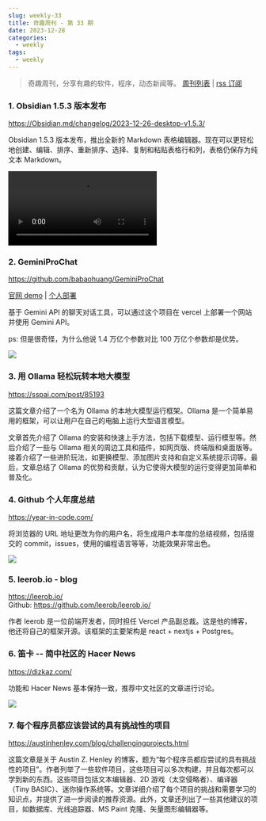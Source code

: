 ```yaml
---
slug: weekly-33
title: 奇趣周刊 - 第 33 期
date: 2023-12-28
categories:
  - weekly
tags:
  - weekly
---
```


> 奇趣周刊，分享有趣的软件，程序，动态新闻等。 [周刊列表](/categories/weekly/) | [rss 订阅](/categories/weekly/index.xml)

### 1. Obsidian 1.5.3 版本发布

https://Obsidian.md/changelog/2023-12-26-desktop-v1.5.3/

Obsidian 1.5.3 版本发布，推出全新的 Markdown 表格编辑器。现在可以更轻松地创建、编辑、排序、重新排序、选择、复制和粘贴表格行和列，表格仍保存为纯文本 Markdown。

<video controls src="https://user-images.githubusercontent.com/693981/284392728-eeb5609f-0622-4a3b-b514-c35993703fa7.mp4"></video>

### 2. GeminiProChat

https://github.com/babaohuang/GeminiProChat

[官网 demo](https://geminiprochat.com/) | 
[个人部署](https://geminiv1.vercel.app/)  

基于 Gemini API 的聊天对话工具，可以通过这个项目在 vercel 上部署一个网站并使用 Gemini API。

ps: 但是很奇怪，为什么他说 1.4 万亿个参数对比 100 万亿个参数却是优势。

![](https://imgurl.zishu.me/2023/1703641197568.webp)

### 3. 用 Ollama 轻松玩转本地大模型

https://sspai.com/post/85193

这篇文章介绍了一个名为 Ollama 的本地大模型运行框架。Ollama 是一个简单易用的框架，可以让用户在自己的电脑上运行大型语言模型。

文章首先介绍了 Ollama 的安装和快速上手方法，包括下载模型、运行模型等。然后介绍了一些与 Ollama 相关的周边工具和插件，如网页版、终端版和桌面版等。接着介绍了一些进阶玩法，如更换模型、添加图片支持和自定义系统提示词等。最后，文章总结了 Ollama 的优势和贡献，认为它使得大模型的运行变得更加简单和普及化。

### 4. Github 个人年度总结

https://year-in-code.com/

将浏览器的 URL 地址更改为你的用户名，将生成用户本年度的总结视频，包括提交的 commit，issues，使用的编程语言等等，功能效果非常出色。

![](https://imgurl.zishu.me/2023/1703497632738.webp)

### 5. leerob.io - blog

https://leerob.io/  
Github: https://github.com/leerob/leerob.io/  

作者 leerob 是一位前端开发者，同时担任 Vercel 产品副总裁。这是他的博客，他还将自己的框架开源。该框架的主要架构是 react + nextjs + Postgres。

### 6. 笛卡 -- 简中社区的 Hacer News

https://dizkaz.com/

功能和 Hacer News 基本保持一致，推荐中文社区的文章进行讨论。

![](https://imgurl.zishu.me/2023/1703255162870.webp)

### 7. 每个程序员都应该尝试的具有挑战性的项目

https://austinhenley.com/blog/challengingprojects.html

这篇文章是关于 Austin Z. Henley 的博客，题为“每个程序员都应尝试的具有挑战性的项目”。作者列举了一些软件项目，这些项目可以多次构建，并且每次都可以学到新的东西。这些项目包括文本编辑器、2D 游戏（太空侵略者）、编译器（Tiny BASIC）、迷你操作系统等。文章详细介绍了每个项目的挑战和需要学习的知识点，并提供了进一步阅读的推荐资源。此外，文章还列出了一些其他建议的项目，如数据库、光线追踪器、MS Paint 克隆、矢量图形编辑器等。
